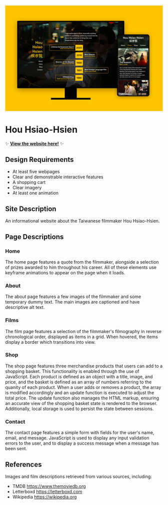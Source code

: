 ![alt text](images/readme/screens.jpg)

# Hou Hsiao-Hsien

✨ [**View the website here!**](https://johntobindev.github.io/hou-hsiao-hsien) ✨

## Design Requirements
- At least five webpages
- Clear and demonstrable interactive features
- A shopping cart
- Clear imagery
- At least one animation

## Site Description

An informational website about the Taiwanese filmmaker Hou Hsiao-Hsien.

## Page Descriptions

### Home

The home page features a quote from the filmmaker, alongside a selection of prizes awarded to him throughout his career. All of these elements use keyframe animations to appear on the page when it loads.

### About

The about page features a few images of the filmmaker and some temporary dummy text. The main images are captioned and have descriptive alt text.

### Films

The film page features a selection of the filmmaker's filmography in reverse chronological order, displayed as items in a grid. When hovered, the items display a border which transitions into view.

### Shop

The shop page features three merchandise products that users can add to a shopping basket. This functionality is enabled through the use of JavaScript. Each product is defined as an object with a title, image, and price, and the basket is defined as an array of numbers referring to the quanity of each product. When a user adds or removes a product, the array is modified accordingly and an update function is executed to adjust the total price. The update function also manages the HTML markup, ensuring an accurate view of the shopping basket state is rendered to the browser. Additionally, local storage is used to persist the state between sessions.

### Contact

The contact page features a simple form with fields for the user's name, email, and message. JavaScript is used to display any input validation errors to the user, and to display a success message when a message has been sent.

## References

Images and film descriptions retrieved from various sources, including:
- TMDB https://www.themoviedb.org
- Letterboxd https://letterboxd.com
- Wikipedia https://wikipedia.org